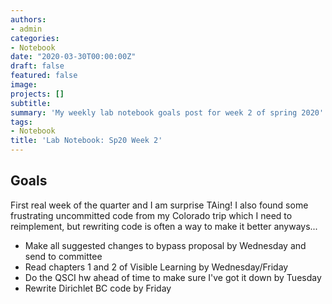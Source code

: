```yaml
---
authors:
- admin
categories:
- Notebook
date: "2020-03-30T00:00:00Z"
draft: false
featured: false
image:
projects: []
subtitle: 
summary: 'My weekly lab notebook goals post for week 2 of spring 2020'
tags:
- Notebook
title: 'Lab Notebook: Sp20 Week 2'
---
```


## Goals ##

First real week of the quarter and I am surprise TAing! I also found some frustrating uncommitted code from my Colorado trip which I need to reimplement, but rewriting code is often a way to make it better anyways...
- Make all suggested changes to bypass proposal by Wednesday and send to committee
- Read chapters 1 and 2 of Visible Learning by Wednesday/Friday
- Do the QSCI hw ahead of time to make sure I've got it down by Tuesday
- Rewrite Dirichlet BC code by Friday

